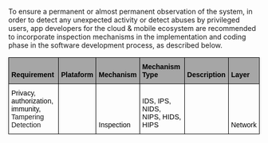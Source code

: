To ensure a permanent or almost permanent observation of the system, in order to detect any unexpected activity or detect abuses by privileged users, app developers for the cloud & mobile ecosystem are recommended to incorporate inspection mechanisms in the implementation and coding phase in the software development process, as described below.

<style type="text/css">
.tg  {border-collapse:collapse;border-spacing:0;}
.tg td{border-color:black;border-style:solid;border-width:1px;font-family:Arial, sans-serif;font-size:14px;
  overflow:hidden;padding:10px 5px;word-break:normal;}
.tg th{border-color:black;border-style:solid;border-width:1px;font-family:Arial, sans-serif;font-size:14px;
  font-weight:normal;overflow:hidden;padding:10px 5px;word-break:normal;}
.tg .tg-iuxe{background-color:#A6A6A6;font-weight:bold;text-align:left;vertical-align:bottom}
.tg .tg-7zrl{text-align:left;vertical-align:bottom}
</style>
<table class="tg">
<thead>
  <tr>
    <th class="tg-iuxe"><span style="font-weight:700;font-style:normal;text-decoration:none;color:black;background-color:#A6A6A6">Requirement</span></th>
    <th class="tg-iuxe"><span style="font-weight:700;font-style:normal;text-decoration:none;color:black;background-color:#A6A6A6">Plataform</span></th>
    <th class="tg-iuxe"><span style="font-weight:700;font-style:normal;text-decoration:none;color:black;background-color:#A6A6A6">Mechanism</span></th>
    <th class="tg-iuxe"><span style="font-weight:700;font-style:normal;text-decoration:none;color:black;background-color:#A6A6A6">Mechanism Type</span></th>
    <th class="tg-iuxe"><span style="font-weight:700;font-style:normal;text-decoration:none;color:black;background-color:#A6A6A6">Description</span></th>
    <th class="tg-iuxe"><span style="font-weight:700;font-style:normal;text-decoration:none;color:black;background-color:#A6A6A6">Layer</span></th>
  </tr>
</thead>
<tbody>
  <tr>
    <td class="tg-7zrl"><span style="font-weight:400;font-style:normal;text-decoration:none;color:black">Privacy, </span><br><span style="font-weight:400;font-style:normal;text-decoration:none;color:black">authorization, </span><br><span style="font-weight:400;font-style:normal;text-decoration:none;color:black">immunity, </span><br>Tampering Detection</td>
    <td class="tg-7zrl"></td>
    <td class="tg-7zrl"><span style="font-weight:400;font-style:normal;text-decoration:none;color:black">Inspection</span></td>
    <td class="tg-7zrl"><span style="font-weight:400;font-style:normal;text-decoration:none;color:black">IDS, IPS, NIDS, </span><br><span style="font-weight:400;font-style:normal;text-decoration:none;color:black">NIPS, HIDS, HIPS</span></td>
    <td class="tg-7zrl"></td>
    <td class="tg-7zrl"><span style="font-weight:400;font-style:normal;text-decoration:none;color:black">Network</span></td>
  </tr>
</tbody>
</table>
